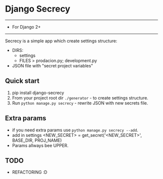 Django Secrecy
==============
-----------------
- For Django 2+
-----------------
Secrecy is a simple app which create settings structure:
- DIRS:
    - settings
    - FILES > prodacion.py; development.py
- JSON file with "secret project variables"

Quick start
-----------
1. pip install django-secrecy
2. From your project root dir `./generator` - to create settings structure.
3. Run `python manage.py secrecy` - rewrite JSON with new secrets file.

## Extra params
- if you need extra params use `python manage.py secrecy --add`.
- add in settings <NEW_SECRET> = get_secret('<NEW_SECRET>', BASE_DIR, PROJ_NAME)
- Params <name> allways bee UPPER.

## TODO
- REFACTORING :D
